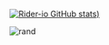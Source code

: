 [![Rider-io GitHub stats](https://github-readme-stats.vercel.app/api?username=Rider-io&show_icons=true&theme=dark))](https://github.com/Rider-io/github-readme-stats)

![rand](https://rand-xyz.now.sh/api/hello)
<!-- 

<!--
**Rider-io/rider-io** is a ✨ _special_ ✨ repository because its `README.md` (this file) appears on your GitHub profile.

